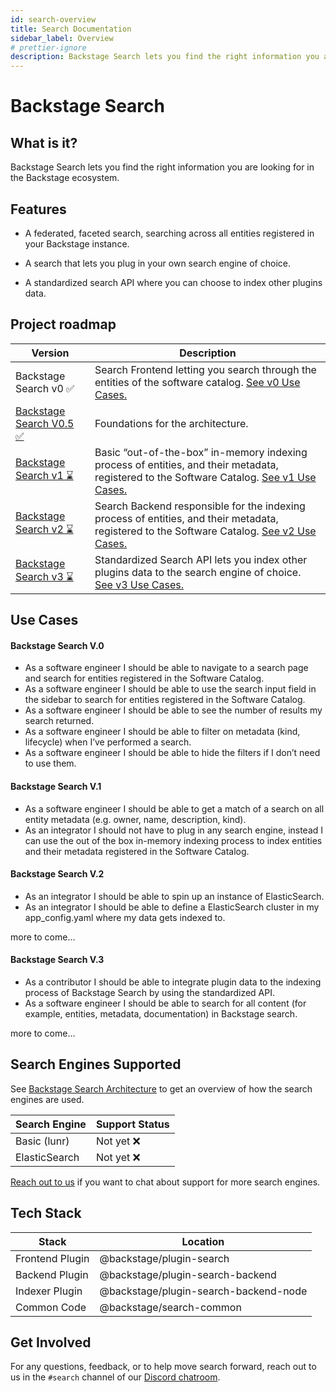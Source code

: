 ```yaml
---
id: search-overview
title: Search Documentation
sidebar_label: Overview
# prettier-ignore
description: Backstage Search lets you find the right information you are looking for in the Backstage ecosystem.
---
```


# Backstage Search

## What is it?

Backstage Search lets you find the right information you are looking for in the
Backstage ecosystem.

## Features

- A federated, faceted search, searching across all entities registered in your
  Backstage instance.

- A search that lets you plug in your own search engine of choice.

- A standardized search API where you can choose to index other plugins data.

## Project roadmap

| Version                           | Description                                                                                                                                                        |
| --------------------------------- | ------------------------------------------------------------------------------------------------------------------------------------------------------------------ |
| Backstage Search v0 ✅            | Search Frontend letting you search through the entities of the software catalog. [See v0 Use Cases.](#backstage-search-v0)                                         |
| [Backstage Search V0.5 ✅ ][v0.5] | Foundations for the architecture.                                                                                                                                  |
| [Backstage Search v1 ⌛][v1]      | Basic “out-of-the-box” in-memory indexing process of entities, and their metadata, registered to the Software Catalog. [See v1 Use Cases.](#backstage-search-v1)   |
| [Backstage Search v2 ⌛][v2]      | Search Backend responsible for the indexing process of entities, and their metadata, registered to the Software Catalog. [See v2 Use Cases.](#backstage-search-v2) |
| [Backstage Search v3 ⌛][v3]      | Standardized Search API lets you index other plugins data to the search engine of choice. [See v3 Use Cases.](#backstage-search-v3)                                |

[v0.5]: https://github.com/backstage/backstage/milestone/25
[v1]: https://github.com/backstage/backstage/milestone/26
[v2]: https://github.com/backstage/backstage/milestone/27
[v3]: https://github.com/backstage/backstage/milestone/28

## Use Cases

#### Backstage Search V.0

- As a software engineer I should be able to navigate to a search page and
  search for entities registered in the Software Catalog.
- As a software engineer I should be able to use the search input field in the
  sidebar to search for entities registered in the Software Catalog.
- As a software engineer I should be able to see the number of results my search
  returned.
- As a software engineer I should be able to filter on metadata (kind,
  lifecycle) when I’ve performed a search.
- As a software engineer I should be able to hide the filters if I don’t need to
  use them.

#### Backstage Search V.1

- As a software engineer I should be able to get a match of a search on all
  entity metadata (e.g. owner, name, description, kind).
- As an integrator I should not have to plug in any search engine, instead I can
  use the out of the box in-memory indexing process to index entities and their
  metadata registered in the Software Catalog.

#### Backstage Search V.2

- As an integrator I should be able to spin up an instance of ElasticSearch.
- As an integrator I should be able to define a ElasticSearch cluster in my
  app_config.yaml where my data gets indexed to.

more to come...

#### Backstage Search V.3

- As a contributor I should be able to integrate plugin data to the indexing
  process of Backstage Search by using the standardized API.
- As a software engineer I should be able to search for all content (for
  example, entities, metadata, documentation) in Backstage search.

more to come...

## Search Engines Supported

See [Backstage Search Architecture](architecture.md) to get an overview of how
the search engines are used.

| Search Engine | Support Status |
| ------------- | -------------- |
| Basic (lunr)  | Not yet ❌     |
| ElasticSearch | Not yet ❌     |

[Reach out to us](#feedback) if you want to chat about support for more search
engines.

## Tech Stack

| Stack           | Location                              |
| --------------- | ------------------------------------- |
| Frontend Plugin | @backstage/plugin-search              |
| Backend Plugin  | @backstage/plugin-search-backend      |
| Indexer Plugin  | @backstage/plugin-search-backend-node |
| Common Code     | @backstage/search-common              |

## Get Involved

For any questions, feedback, or to help move search forward, reach out to us in
the `#search` channel of our
[Discord chatroom](https://github.com/backstage/backstage#community).
